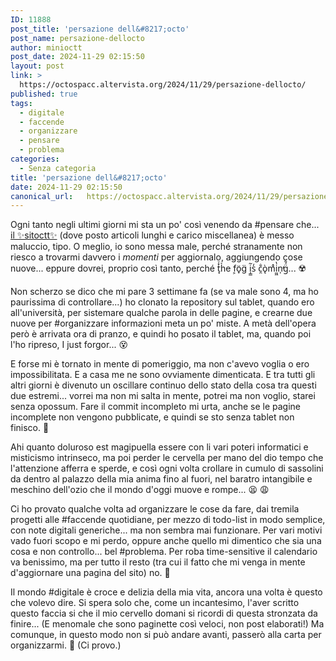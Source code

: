 ```yaml
---
ID: 11888
post_title: 'persazione dell&#8217;octo'
post_name: persazione-dellocto
author: minioctt
post_date: 2024-11-29 02:15:50
layout: post
link: >
  https://octospacc.altervista.org/2024/11/29/persazione-dellocto/
published: true
tags:
  - digitale
  - faccende
  - organizzare
  - pensare
  - problema
categories:
  - Senza categoria
title: 'persazione dell&#8217;octo'
date: 2024-11-29 02:15:50
canonical_url:   https://octospacc.altervista.org/2024/11/29/persazione-dellocto/
---
```

<!-- wp:paragraph -->
<p>Ogni tanto negli ultimi giorni mi sta un po' così venendo da #pensare che... <a href="https://sitoctt.octt.eu.org/it/">il ✨️sitoctt✨️</a> (dove posto articoli lunghi e carico miscellanea) è messo maluccio, tipo. O meglio, io sono messa male, perché stranamente non riesco a trovarmi davvero i <em>momenti</em> per aggiornalo, aggiungendo cose nuove... eppure dovrei, proprio così tanto, perché t͓̽ͮh̉e f͕ö̟g̈ i͎̳͂s̒ c̯̐ǫ̀mͣi̫͖̔n̩̕g̈́̐... ☢️</p>
<!-- /wp:paragraph -->

<!-- wp:paragraph -->
<p>Non scherzo se dico che mi pare 3 settimane fa (se va male sono 4, ma ho paurissima di controllare...) ho clonato la repository sul tablet, quando ero all'università, per sistemare qualche parola in delle pagine, e crearne due nuove per #organizzare informazioni meta un po' miste. A metà dell'opera però è arrivata ora di pranzo, e quindi ho posato il tablet, ma, quando poi l'ho ripreso, I just forgor... 😵️</p>
<!-- /wp:paragraph -->

<!-- wp:paragraph -->
<p>E forse mi è tornato in mente di pomeriggio, ma non c'avevo voglia o ero impossibilitata. E a casa me ne sono ovviamente dimenticata. E tra tutti gli altri giorni è divenuto un oscillare continuo dello stato della cosa tra questi due estremi... vorrei ma non mi salta in mente, potrei ma non voglio, starei senza opossum. Fare il commit incompleto mi urta, anche se le pagine incomplete non vengono pubblicate, e quindi se sto senza tablet non finisco. 🥲️</p>
<!-- /wp:paragraph -->

<!-- wp:paragraph -->
<p>Ahi quanto doluroso est magipuella essere con li vari poteri informatici e misticismo intrinseco, ma poi perder le cervella per mano del dio tempo che l'attenzione afferra e sperde, e così ogni volta crollare in cumulo di sassolini da dentro al palazzo della mia anima fino al fuori, nel baratro intangibile e meschino dell'ozio che il mondo d'oggi muove e rompe... 😫️ 😩️</p>
<!-- /wp:paragraph -->

<!-- wp:paragraph -->
<p>Ci ho provato qualche volta ad organizzare le cose da fare, dai tremila progetti alle #faccende quotidiane, per mezzo di todo-list in modo semplice, con note digitali generiche... ma non sembra mai funzionare. Per vari motivi vado fuori scopo e mi perdo, oppure anche quello mi dimentico che sia una cosa e non controllo... bel #problema. Per roba time-sensitive il calendario va benissimo, ma per tutto il resto (tra cui il fatto che mi venga in mente d'aggiornare una pagina del sito) no. 📵️</p>
<!-- /wp:paragraph -->

<!-- wp:paragraph -->
<p>Il mondo #digitale è croce e delizia della mia vita, ancora una volta è questo che volevo dire. Si spera solo che, come un incantesimo, l'aver scritto questo faccia si che il mio cervello domani si ricordi di questa stronzata da finire... (E menomale che sono paginette così veloci, non post elaborati!) Ma comunque, in questo modo non si può andare avanti, passerò alla carta per organizzarmi. 🧻️ (Ci provo.)</p>
<!-- /wp:paragraph -->